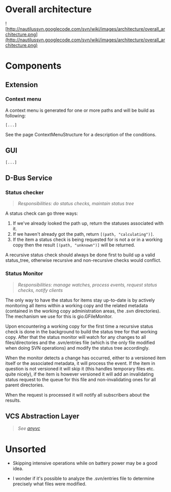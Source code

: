 # Overall architecture #

![http://nautilussvn.googlecode.com/svn/wiki/images/architecture/overall_architecture.png](http://nautilussvn.googlecode.com/svn/wiki/images/architecture/overall_architecture.png)

# Components #

## Extension ##

### Context menu ###

A context menu is generated for one or more paths and will be build as following:

`[...]`

See the page ContextMenuStructure for a description of the conditions.

## GUI ##

`[...]`

## D-Bus Service ##

### Status checker ###

> _Responsibilities: do status checks, maintain status tree_

A status check can go three ways:

  1. If we've already looked the path up, return the statuses associated with it.
  1. If we haven't already got the path, return `[(path, "calculating")]`.
  1. If the item a status check is being requested for is not a or in a working copy then the result `[(path, "unknown")]` will be returned.

A recursive status check should always be done first to build up a valid status\_tree, otherwise recursive and non-recursive checks would conflict.

### Status Monitor ###

> _Responsibilities: manage watches, process events, request status checks, notify clients_

The only way to have the status for items stay up-to-date is by actively monitoring all items within a working copy and the related metadata (contained in the working copy administration areas, the .svn directories). The mechanism we use for this is gio.GFileMonitor.

Upon encountering a working copy for the first time a recursive status check is done in the background to build the status tree for that working copy. After that the status monitor will watch for any changes to all files/directories and the .svn/entries file (which is the only file modified when doing SVN operations) and modify the status tree accordingly.

When the monitor detects a change has  occurred, either to a versioned item itself or the associated metadata, it will process the event. If the item in question is not versioned it will skip it (this handles temporary files etc. quite nicely), if the item is however versioned it will add an invalidating status request to the queue for this file and non-invalidating ones for all parent directories.

When the request is processed it will notify all subscribers about the results.

## VCS Abstraction Layer ##

> _See [anyvc](http://bitbucket.org/RonnyPfannschmidt/anyvc/)_

# Unsorted #

  * Skipping intensive operations while on battery power may be a good idea.

  * I wonder if it's possible to analyze the .svn/entries file to determine precisely what files were modified.